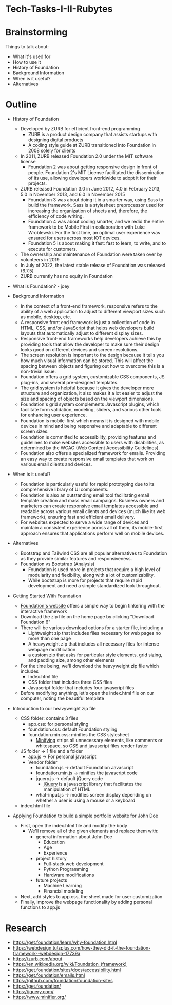 # Tech-Tasks-I-II-Rubytes

# Brainstorming
Things to talk about:
- What it's used for
- How to use it
- History of Foundation
- Background Information
- When is it useful?
- Alternatives

# Outline
- History of Foundation
  - Developed by ZURB for efficient front-end programming
    - ZURB is a product design company that assists startups with designing digital products
    - A coding style guide at ZURB transitioned into Foundation in 2008 solely for clients
  - In 2011, ZURB released Foundation 2.0 under the MIT software license
    - Foundation 2 was about getting responsive design in front of people. Foundation 2's MIT License facilitated the dissemination of its use, allowing developers worldwide to adopt it for their projects.
  - ZURB released Foundation 3.0 in June 2012, 4.0 in February 2013, 5.0 in November 2013, and 6.0 in November 2015
    - Foundation 3 was about doing it in a smarter way, using Sass to build the framework. Sass is a stylesheet preprocessor used for increasing the organization of sheets and, therefore, the efficiency of code writing.
    - Foundation 4 was about coding smarter, and we redid the entire framework to be Mobile First in collaboration with Luke Wroblewski. For the first time, an optimal user experience was ensured for users across most IOT devices.
    - Foundation 5 is about making it fast: fast to learn, to write, and to execute for customers.
  - The ownership and maintenance of Foundation were taken over by volunteers in 2019
  - In July of 2022, the latest stable release of Foundation was released (6.7.5)
  - ZURB currently has no equity in Foundation
- What is Foundation? - joey
- Background Information
  - In the context of a front-end framework, responsive refers to the ability of a web application to adjust to different viewport sizes such as mobile, desktop, etc.
  - A responsive front end framework is just a collection of code in HTML, CSS, and/or JavaScript that helps web developers build layouts that automatically adjust to different display sizes.
  - Responsive front-end frameworks help developers achieve this by providing tools that allow the developer to make sure their design looks good on different devices and screen resolutions.
  - The screen resolution is important to the design because it tells you how much visual information can be stored. This will affect the spacing between objects and figuring out how to overcome this is a non-trivial issue. 
  - Foundation offers a grid system, customizable CSS components, JS plug-ins, and several pre-designed templates.
  - The grid system is helpful because it gives the developer more structure and organization, it also makes it a lot easier to adjust the size and spacing of objects based on the viewport dimensions.
  - Foundation's grid system complements Javascript plugins, which facilitate form validation, modeling, sliders, and various other tools for enhancing user experience.
  - Foundation is mobile-first which means it is designed with mobile devices in mind and being responsive and adaptable to different screen sizes.
  - Foundation is committed to accessibility, providing features and guidelines to make websites accessible to users with disabilities, as determined by the WCAG (Web Content Accessibility Guidelines).
  - Foundation also offers a specialized framework for emails. Providing an easy way to create responsive email templates that work on various email clients and devices.
  
- When is it useful?
  - Foundation is particularly useful for rapid prototyping due to its comprehensive library of UI components.
  - Foundation is also an outstanding email tool facilitating email template creation and mass email campaigns. Business owners and marketers can create responsive email templates accessible and readable across various email clients   and devices (much like its web framework), ensuring fast and efficient email delivery.
  - For websites expected to serve a wide range of devices and maintain a consistent experience across all of them, its mobile-first approach ensures that applications perform well on mobile devices.
- Alternatives
  - Bootstrap and Tailwind CSS are all popular alternatives to Foundation as they provide similar features and responsiveness.
  - Foundation vs Bootstrap (Analysis)
    - Foundation is used more in projects that require a high level of modularity and flexibility, along with a lot of customizability.
    - While bootstrap is more for projects that require rapid development and need a simple standardized look throughout.
- Getting Started With Foundation
  - [Foundation's website](get.foundation) offers a simple way to begin tinkering with the interactive framework
  - Download the zip file on the home page by clicking "Download Foundation 6"
  - There will be various download options for a starter file, including a
    - Lightweight zip that includes files necessary for web pages no more than one page
    - A heavyweight zip that includes all necessary files for intense webpage modification
    - a custom zip that asks for particular style elements, grid sizing, and padding size, among other elements
  - For the time being, we'll download the heavyweight zip file which includes
    - Index.html file
    - CSS folder that includes three CSS files
    - Javascript folder that includes four javascript files
  - Before modifying anything, let's open the index.html file on our computer, noting the beautiful template
- Introduction to our heavyweight zip file
  - CSS folder: contains 3 files
    - app.css: for personal styling
    - foundation.css: default Foundation styling
    - foundation.min.css: minifies the CSS stylesheet
      - [Minifying](https://www.minifier.org/) strips all unnecessary elements, like comments or whitespace, so CSS and javascript files render faster
  - JS folder -> 1 file and a folder
    - app.js -> For personal javascript
    - Vendor folder 
      - foundation.js -> default Foundation Javascript
      - foundation.min.js -> minifies the javascript code
      - jquery.js -> default jQuery code
        - [jQuery](https://jquery.com/) is a javascript library that facilitates the manipulation of HTML
      - what-input.js -> modifies screen display depending on whether a user is using a mouse or a keyboard
  - index.html file
- Applying Foundation to build a simple portfolio website for John Doe
  - First, open the index.html file and modify the body
    - We'll remove all of the given elements and replace them with:
      - general information about John Doe
        - Education
        - Age
        - Experience
      - project history
        - Full-stack web development
        - Python Programming
        - Hardware modifications
      - future projects
        - Machine Learning
        - Financial modeling
  - Next, add styles to app.css, the sheet made for user customization
  - Finally, improve the webpage functionality by adding personal functions to app.js

# Research
- https://get.foundation/learn/why-foundation.html
- https://webdesign.tutsplus.com/how-they-did-it-the-foundation-framework--webdesign-17739a
- https://zurb.com/about
- https://en.wikipedia.org/wiki/Foundation_(framework)
- https://get.foundation/sites/docs/accessibility.html
- https://get.foundation/emails.html
- https://github.com/foundation/foundation-sites
- https://get.foundation/
- https://jquery.com/
- https://www.minifier.org/


